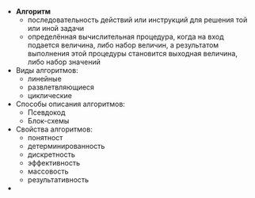 - **Алгоритм**
	- последовательность действий или инструкций для решения той или иной задачи
	- определённая вычислительная процедура, когда на вход подается величина, либо набор величин, а результатом выполнения этой процедуры становится выходная величина, либо набор значений
- Виды алгоритмов:
	- линейные
	- развлетвляющиеся
	- циклические
- Способы описания алгоритмов:
	- Псевдокод
	- Блок-схемы
- Свойства алгоритмов:
	- понятност
	- детерминированность
	- дискретность
	- эффективность
	- массовость
	- результативность
-